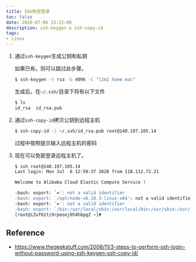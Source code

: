 ```yaml
---
title: SSH免密登录
toc: false
date: 2020-07-06 13:22:00
description: ssh-keygen & ssh-copy-id
tags:
- Linux
---
```


1. 通过`ssh-keygen`生成公钥和私钥

   如果已有。则可以跳过此步骤。

   ```bash
   $ ssh-keygen -t rsa -b 4096 -C "l2m2 home mac"
   ```

   生成后，在`~/.ssh/`目录下将有以下文件

   ```bash
   $ ls
   id_rsa  id_rsa.pub
   ```

2. 通过`ssh-copy-id`拷贝公钥到远程主机

   ```bash
   $ ssh-copy-id -i ~/.ssh/id_rsa.pub root@140.197.105.14
   ```

   过程中按照提示输入远程主机的密码

3. 现在可以免密登录远程主机了。

   ```bash
   $ ssh root@140.197.105.14
   Last login: Mon Jul  6 12:59:37 2020 from 118.112.72.21
   
   Welcome to Alibaba Cloud Elastic Compute Service !
   
   -bash: export: `=': not a valid identifier
   -bash: export: `/opt/node-v6.10.3-linux-x64': not a valid identifier
   -bash: export: `=': not a valid identifier
   -bash: export: `/bin:/usr/local/sbin:/usr/local/bin:/usr/sbin:/usr/bin': not a valid identifier
   [root@iZuf61ti9rpeooj054hbpgZ ~]#
   ```

## Reference

- https://www.thegeekstuff.com/2008/11/3-steps-to-perform-ssh-login-without-password-using-ssh-keygen-ssh-copy-id/

